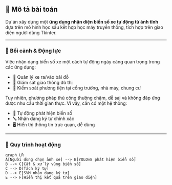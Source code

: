 ## 🧩 Mô tả bài toán

Dự án xây dựng một **ứng dụng nhận diện biển số xe tự động từ ảnh tĩnh** dựa trên mô hình học sâu kết hợp học máy truyền thống, tích hợp trên giao diện người dùng Tkinter.

---

### 🚗 Bối cảnh & Động lực

Việc nhận dạng biển số xe một cách tự động ngày càng quan trọng trong các ứng dụng:
- 📍 Quản lý xe ra/vào bãi đỗ
- 🚧 Giám sát giao thông đô thị
- 🏫 Kiểm soát phương tiện tại cổng trường, nhà máy, chung cư

Tuy nhiên, phương pháp thủ công thường chậm, dễ sai và không đáp ứng được nhu cầu thời gian thực. Vì vậy, cần có một hệ thống:
- 🤖 Tự động phát hiện biển số
- 🔤 Nhận dạng ký tự chính xác
- 🖥 Hiển thị thông tin trực quan, dễ dùng

---

### 🔁 Quy trình hoạt động

```mermaid
graph LR
A[Người dùng chọn ảnh xe] --> B[YOLOv8 phát hiện biển số]
B --> C[Cắt & xử lý vùng biển số]
C --> D[Tách ký tự]
D --> E[SVM nhận dạng ký tự]
E --> F[Hiển thị kết quả trên giao diện]

